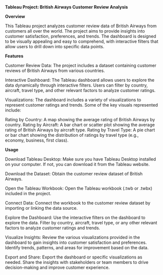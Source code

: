 **Tableau Project: British Airways Customer Review Analysis**

**Overview**

This Tableau project analyzes customer review data of British Airways from customers all over the world. The project aims to provide insights into customer satisfaction, preferences, and trends. The dashboard is designed to be visually appealing and easy to comprehend, with interactive filters that allow users to drill down into specific data points.

**Features**

Customer Review Data: The project includes a dataset containing customer reviews of British Airways from various countries.

Interactive Dashboard: The Tableau dashboard allows users to explore the data dynamically through interactive filters. Users can filter by country, aircraft, travel type, and other relevant factors to analyze customer ratings.

Visualizations: The dashboard includes a variety of visualizations to represent customer ratings and trends. Some of the key visuals represented include:

Rating by Country: A map showing the average rating of British Airways by country.
Rating by Aircraft: A bar chart or scatter plot showing the average rating of British Airways by aircraft type.
Rating by Travel Type: A pie chart or bar chart showing the distribution of ratings by travel type (e.g., economy, business, first class).

**Usage**

Download Tableau Desktop: Make sure you have Tableau Desktop installed on your computer. If not, you can download it from the Tableau website.

Download the Dataset: Obtain the customer review dataset of British Airways.

Open the Tableau Workbook: Open the Tableau workbook (.twb or .twbx) included in the project.

Connect Data: Connect the workbook to the customer review dataset by importing or linking the data source.

Explore the Dashboard: Use the interactive filters on the dashboard to explore the data. Filter by country, aircraft, travel type, or any other relevant factors to analyze customer ratings and trends.

Visualize Insights: Review the various visualizations provided in the dashboard to gain insights into customer satisfaction and preferences. Identify trends, patterns, and areas for improvement based on the data.

Export and Share: Export the dashboard or specific visualizations as needed. Share the insights with stakeholders or team members to drive decision-making and improve customer experience.
